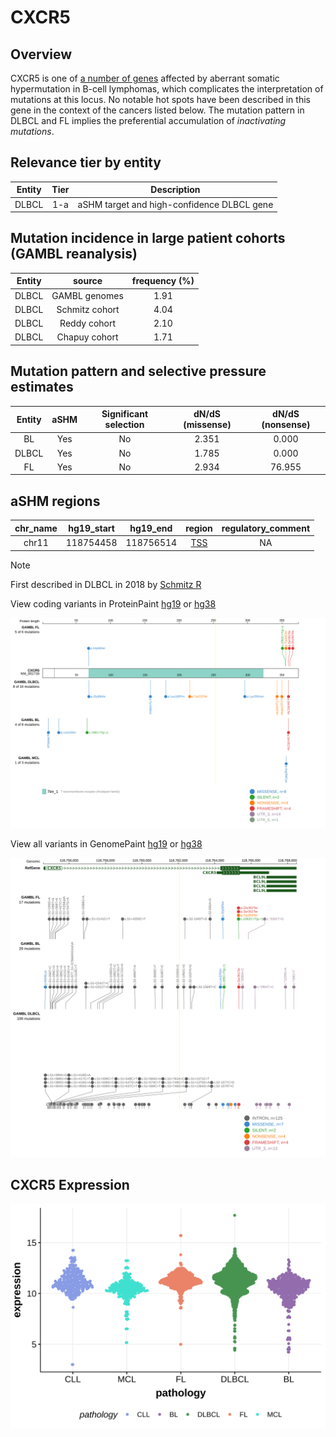# CXCR5
## Overview
CXCR5 is one of [a number of genes](https://github.com/morinlab/LLMPP/wiki/ashm) affected by aberrant somatic hypermutation in B-cell lymphomas, which complicates the interpretation of mutations at this locus. No notable hot spots have been described in this gene in the context of the cancers listed below. The mutation pattern in DLBCL and FL implies the preferential accumulation of *inactivating mutations*.

## Relevance tier by entity

|Entity|Tier|Description               |
|:------:|:----:|--------------------------|
|DLBCL |1-a | aSHM target and high-confidence DLBCL gene|

## Mutation incidence in large patient cohorts (GAMBL reanalysis)

|Entity|source        |frequency (%)|
|:------:|:--------------:|:-------------:|
|DLBCL |GAMBL genomes |1.91         |
|DLBCL |Schmitz cohort|4.04         |
|DLBCL |Reddy cohort  |2.10         |
|DLBCL |Chapuy cohort |1.71         |

## Mutation pattern and selective pressure estimates

|Entity|aSHM|Significant selection|dN/dS (missense)|dN/dS (nonsense)|
|:------:|:----:|:---------------------:|:----------------:|:----------------:|
|BL    |Yes |No                   |2.351           | 0.000          |
|DLBCL |Yes |No                   |1.785           | 0.000          |
|FL    |Yes |No                   |2.934           |76.955          |

## aSHM regions

|chr_name|hg19_start|hg19_end |region                                                                                      |regulatory_comment|
|:--------:|:----------:|:---------:|:--------------------------------------------------------------------------------------------:|:------------------:|
|chr11   |118754458 |118756514|[TSS](https://genome.ucsc.edu/s/rdmorin/GAMBL%20hg19?position=chr11%3A118754458%2D118756514)|NA                |

> [!NOTE]
> First described in DLBCL in 2018 by [Schmitz R](https://pubmed.ncbi.nlm.nih.gov/29641966)


View coding variants in ProteinPaint [hg19](https://morinlab.github.io/LLMPP/GAMBL/CXCR5_protein.html)  or [hg38](https://morinlab.github.io/LLMPP/GAMBL/CXCR5_protein_hg38.html)

![image](images/proteinpaint/CXCR5_NM_001716.svg)

View all variants in GenomePaint [hg19](https://morinlab.github.io/LLMPP/GAMBL/CXCR5.html)  or [hg38](https://morinlab.github.io/LLMPP/GAMBL/CXCR5_hg38.html)

![image](images/proteinpaint/CXCR5.svg)
## CXCR5 Expression
![image](images/gene_expression/CXCR5_by_pathology.svg)
<!-- ORIGIN: schmitzGeneticsPathogenesisDiffuse2018a -->
